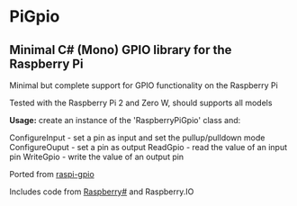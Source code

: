 # PiGpio
Minimal C# (Mono) GPIO library for the Raspberry Pi
---


Minimal but complete support for GPIO functionality on the Raspberry Pi

Tested with the Raspberry Pi 2 and Zero W, should supports all models

**Usage:** create an instance of the 'RaspberryPiGpio' class and:

ConfigureInput - set a pin as input and set the pullup/pulldown mode
ConfigureOuput - set a pin as output
ReadGpio - read the value of an input pin
WriteGpio - write the value of an output pin


Ported from [raspi-gpio](https://github.com/RPi-Distro/raspi-gpio/blob/master/raspi-gpio.c)

Includes code from [Raspberry#](www.raspberry-sharp.org) and Raspberry.IO
